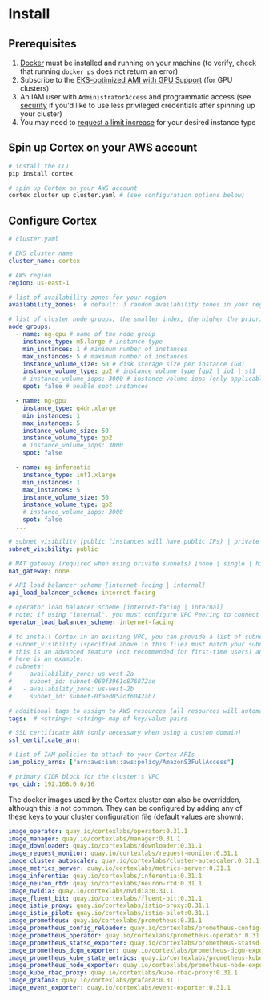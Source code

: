 # Install

## Prerequisites

1. [Docker](https://docs.docker.com/install) must be installed and running on your machine (to verify, check that running `docker ps` does not return an error)
1. Subscribe to the [EKS-optimized AMI with GPU Support](https://aws.amazon.com/marketplace/pp/B07GRHFXGM) (for GPU clusters)
1. An IAM user with `AdministratorAccess` and programmatic access (see [security](security.md) if you'd like to use less privileged credentials after spinning up your cluster)
1. You may need to [request a limit increase](https://console.aws.amazon.com/servicequotas/home?#!/services/ec2/quotas) for your desired instance type

## Spin up Cortex on your AWS account

```bash
# install the CLI
pip install cortex

# spin up Cortex on your AWS account
cortex cluster up cluster.yaml # (see configuration options below)
```

## Configure Cortex

```yaml
# cluster.yaml

# EKS cluster name
cluster_name: cortex

# AWS region
region: us-east-1

# list of availability zones for your region
availability_zones:  # default: 3 random availability zones in your region, e.g. [us-east-1a, us-east-1b, us-east-1c]

# list of cluster node groups; the smaller index, the higher the priority of the node group
node_groups:
  - name: ng-cpu # name of the node group
    instance_type: m5.large # instance type
    min_instances: 1 # minimum number of instances
    max_instances: 5 # maximum number of instances
    instance_volume_size: 50 # disk storage size per instance (GB)
    instance_volume_type: gp2 # instance volume type [gp2 | io1 | st1 | sc1]
    # instance_volume_iops: 3000 # instance volume iops (only applicable to io1)
    spot: false # enable spot instances

  - name: ng-gpu
    instance_type: g4dn.xlarge
    min_instances: 1
    max_instances: 5
    instance_volume_size: 50
    instance_volume_type: gp2
    # instance_volume_iops: 3000
    spot: false

  - name: ng-inferentia
    instance_type: inf1.xlarge
    min_instances: 1
    max_instances: 5
    instance_volume_size: 50
    instance_volume_type: gp2
    # instance_volume_iops: 3000
    spot: false
  ...

# subnet visibility [public (instances will have public IPs) | private (instances will not have public IPs)]
subnet_visibility: public

# NAT gateway (required when using private subnets) [none | single | highly_available (a NAT gateway per availability zone)]
nat_gateway: none

# API load balancer scheme [internet-facing | internal]
api_load_balancer_scheme: internet-facing

# operator load balancer scheme [internet-facing | internal]
# note: if using "internal", you must configure VPC Peering to connect your CLI to your cluster operator
operator_load_balancer_scheme: internet-facing

# to install Cortex in an existing VPC, you can provide a list of subnets for your cluster to use
# subnet_visibility (specified above in this file) must match your subnets' visibility
# this is an advanced feature (not recommended for first-time users) and requires your VPC to be configured correctly; see https://eksctl.io/usage/vpc-networking/#use-existing-vpc-other-custom-configuration
# here is an example:
# subnets:
#   - availability_zone: us-west-2a
#     subnet_id: subnet-060f3961c876872ae
#   - availability_zone: us-west-2b
#     subnet_id: subnet-0faed05adf6042ab7

# additional tags to assign to AWS resources (all resources will automatically be tagged with cortex.dev/cluster-name: <cluster_name>)
tags:  # <string>: <string> map of key/value pairs

# SSL certificate ARN (only necessary when using a custom domain)
ssl_certificate_arn:

# List of IAM policies to attach to your Cortex APIs
iam_policy_arns: ["arn:aws:iam::aws:policy/AmazonS3FullAccess"]

# primary CIDR block for the cluster's VPC
vpc_cidr: 192.168.0.0/16
```

The docker images used by the Cortex cluster can also be overridden, although this is not common. They can be configured by adding any of these keys to your cluster configuration file (default values are shown):

<!-- CORTEX_VERSION_BRANCH_STABLE -->
```yaml
image_operator: quay.io/cortexlabs/operator:0.31.1
image_manager: quay.io/cortexlabs/manager:0.31.1
image_downloader: quay.io/cortexlabs/downloader:0.31.1
image_request_monitor: quay.io/cortexlabs/request-monitor:0.31.1
image_cluster_autoscaler: quay.io/cortexlabs/cluster-autoscaler:0.31.1
image_metrics_server: quay.io/cortexlabs/metrics-server:0.31.1
image_inferentia: quay.io/cortexlabs/inferentia:0.31.1
image_neuron_rtd: quay.io/cortexlabs/neuron-rtd:0.31.1
image_nvidia: quay.io/cortexlabs/nvidia:0.31.1
image_fluent_bit: quay.io/cortexlabs/fluent-bit:0.31.1
image_istio_proxy: quay.io/cortexlabs/istio-proxy:0.31.1
image_istio_pilot: quay.io/cortexlabs/istio-pilot:0.31.1
image_prometheus: quay.io/cortexlabs/prometheus:0.31.1
image_prometheus_config_reloader: quay.io/cortexlabs/prometheus-config-reloader:0.31.1
image_prometheus_operator: quay.io/cortexlabs/prometheus-operator:0.31.1
image_prometheus_statsd_exporter: quay.io/cortexlabs/prometheus-statsd-exporter:0.31.1
image_prometheus_dcgm_exporter: quay.io/cortexlabs/prometheus-dcgm-exporter:0.31.1
image_prometheus_kube_state_metrics: quay.io/cortexlabs/prometheus-kube-state-metrics:0.31.1
image_prometheus_node_exporter: quay.io/cortexlabs/prometheus-node-exporter:0.31.1
image_kube_rbac_proxy: quay.io/cortexlabs/kube-rbac-proxy:0.31.1
image_grafana: quay.io/cortexlabs/grafana:0.31.1
image_event_exporter: quay.io/cortexlabs/event-exporter:0.31.1
```
